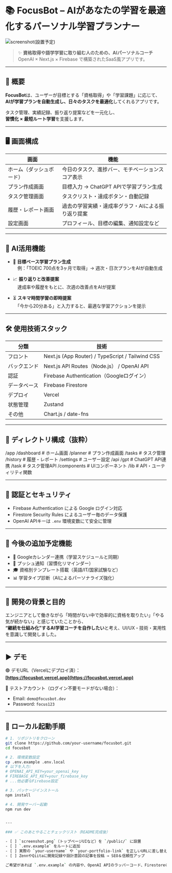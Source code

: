 # 📚 FocusBot – AIがあなたの学習を最適化するパーソナル学習プランナー

![screenshot(設置予定)](./public/screenshot.png)

> ✨ **資格取得や語学学習に取り組む人のための、AIパーソナルコーチ**  
> OpenAI × Next.js × Firebase で構築されたSaaS風アプリです。

---

## 🚀 概要

**FocusBot**は、ユーザーが目標とする「資格取得」や「学習課題」に応じて、  
**AIが学習プランを自動生成し、日々のタスクを最適化**してくれるアプリです。

タスク管理、実績記録、振り返り提案などを一元化し、  
**習慣化 × 最短ルート学習**を支援します。

---

## 🖥️ 画面構成

| 画面 | 機能 |
|------|------|
| ホーム（ダッシュボード） | 今日のタスク、進捗バー、モチベーションスコア表示 |
| プラン作成画面 | 目標入力 → ChatGPT APIで学習プラン生成 |
| タスク管理画面 | タスクリスト・達成ボタン・自動記録 |
| 履歴・レポート画面 | 過去の学習実績・達成率グラフ・AIによる振り返り提案 |
| 設定画面 | プロフィール、目標の編集、通知設定など |

---

## 🧠 AI活用機能

- 🎯 **目標ベース学習プラン生成**  
　例：「TOEIC 700点を3ヶ月で取得」→ 週次・日次プランをAIが自動生成

- 📈 **振り返りと改善提案**  
　達成率や履歴をもとに、次週の改善点をAIが提案

- ⏳ **スキマ時間学習の即時提案**  
　「今から20分ある」と入力すると、最適な学習アクションを提示

---

## 🛠️ 使用技術スタック

| 分類 | 技術 |
|------|------|
| フロント | Next.js (App Router) / TypeScript / Tailwind CSS |
| バックエンド | Next.js API Routes（Node.js） / OpenAI API |
| 認証 | Firebase Authentication（Googleログイン） |
| データベース | Firebase Firestore |
| デプロイ | Vercel |
| 状態管理 | Zustand |
| その他 | Chart.js / date-fns |

---

## 📁 ディレクトリ構成（抜粋）
/app
/dashboard # ホーム画面
/planner # プラン作成画面
/tasks # タスク管理
/history # 履歴・レポート
/settings # ユーザー設定
/api
/gpt # ChatGPT API連携
/task # タスク管理API
/components # UIコンポーネント
/lib # API・ユーティリティ関数

---

## 🔐 認証とセキュリティ

- Firebase Authentication による Google ログイン対応
- Firestore Security Rules によるユーザー毎のデータ保護
- OpenAI APIキーは `.env` 環境変数にて安全に管理

---

## 💬 今後の追加予定機能

- 📅 Googleカレンダー連携（学習スケジュールと同期）
- 🔔 プッシュ通知（習慣化リマインダー）
- 🎓 資格別テンプレート搭載（英語/IT/国家試験など）
- 📊 学習タイプ診断（AIによるパーソナライズ強化）

---

## 🎯 開発の背景と目的

エンジニアとして働きながら「時間がない中で効率的に資格を取りたい」「やる気が続かない」と感じていたことから、  
**“継続を仕組み化”するAI学習コーチを自作したい**と考え、UI/UX・技術・実用性を意識して開発しました。

---


## ▶️ デモ

🟢 デモURL（Vercelにデプロイ済）：  
**[https://focusbot.vercel.app](https://focusbot.vercel.app)**

🧪 テストアカウント（ログイン不要モードがない場合）：  
- Email: `demo@focusbot.dev`  
- Password: `focus123`

---

## 🔧 ローカル起動手順

```bash
# 1. リポジトリをクローン
git clone https://github.com/your-username/focusbot.git　
cd focusbot

# 2. 環境変数設定
cp .env.example .env.local
# 以下を入力:
# OPENAI_API_KEY=your_openai_key
# FIREBASE_API_KEY=your_firebase_key
# ...他必要なFirebase設定

# 3. パッケージインストール
npm install

# 4. 開発サーバー起動
npm run dev


---

### ✅ このあとやることチェックリスト（README完成後）

- [ ] `screenshot.png`（トップページUIなど）を `/public/` に設置
- [ ] `.env.example` をルートに追加
- [ ] 実際の `your-username` や `your-portfolio-link` を正しいURLに差し替え
- [ ] ZennやQiitaに開発記録や設計意図の記事を投稿 → SEO＆信頼性アップ

ご希望があれば `.env.example` の内容や、OpenAI APIのラッパーコード、Firestoreのスキーマ案もお出しできます！
